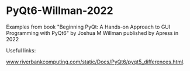# PyQt6-Willman-2022
Examples from book "Beginning PyQt: A Hands-on Approach to GUI Programming with PyQt6" by Joshua M Willman published by Apress in 2022

Useful links:

www.riverbankcomputing.com/static/Docs/PyQt6/pyqt5_differences.html.